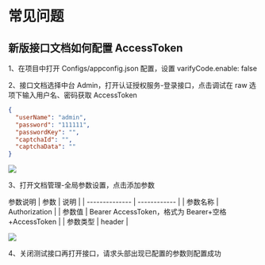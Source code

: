 # 常见问题

## 新版接口文档如何配置 AccessToken

1、在项目中打开 Configs/appconfig.json 配置，设置 varifyCode.enable: false

2、接口文档选择中台 Admin，打开认证授权服务-登录接口，点击调试在 raw 选项下输入用户名、密码获取 AccessToken

```json
{
  "userName": "admin",
  "password": "111111",
  "passwordKey": "",
  "captchaId": "",
  "captchaData": ""
}
```

![](https://i.hd-r.cn/988fb39af9ddb07b8c514b63e124dbbf.png)

3、打开文档管理-全局参数设置，点击添加参数

参数说明
| 参数 | 说明 |
| -------------- | ------------ |
| 参数名称 | Authorization |
| 参数值 | Bearer AccessToken，格式为 Bearer+空格+AccessToken |
| 参数类型 | header |

![](https://i.hd-r.cn/dfd1296ca3d7eedbcbc09518c1fa8542.png)

4、关闭测试接口再打开接口，请求头部出现已配置的参数则配置成功
